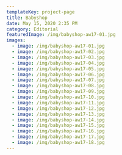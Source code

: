```yaml
---
templateKey: project-page
title: Babyshop
date: May 15, 2020 2:35 PM
category: Editorial
featuredImage: /img/babyshop-aw17-01.jpg
images:
  - image: /img/babyshop-aw17-01.jpg
  - image: /img/babyshop-aw17-02.jpg
  - image: /img/babyshop-aw17-03.jpg
  - image: /img/babyshop-aw17-04.jpg
  - image: /img/babyshop-aw17-05.jpg
  - image: /img/babyshop-aw17-06.jpg
  - image: /img/babyshop-aw17-07.jpg
  - image: /img/babyshop-aw17-08.jpg
  - image: /img/babyshop-aw17-09.jpg
  - image: /img/babyshop-aw17-10.jpg
  - image: /img/babyshop-aw17-11.jpg
  - image: /img/babyshop-aw17-12.jpg
  - image: /img/babyshop-aw17-13.jpg
  - image: /img/babyshop-aw17-14.jpg
  - image: /img/babyshop-aw17-15.jpg
  - image: /img/babyshop-aw17-16.jpg
  - image: /img/babyshop-aw17-17.jpg
  - image: /img/babyshop-aw17-18.jpg
---
```

